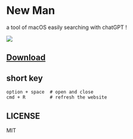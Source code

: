 # New Man 

a tool of macOS easily searching with chatGPT !

![](./preview.gif)

## [Download](https://github.com/weykon/new-man/releases/tag/v0.0.1)

## short key 

```
option + space  # open and close
cmd + R         # refresh the website
```

## LICENSE

MIT 
